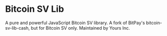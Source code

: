Bitcoin SV Lib
==============

A pure and powerful JavaScript Bitcoin SV library. A fork of BitPay's bitcoin-sv-lib-cash, but for Bitcoin SV only. Maintained by Yours Inc.
